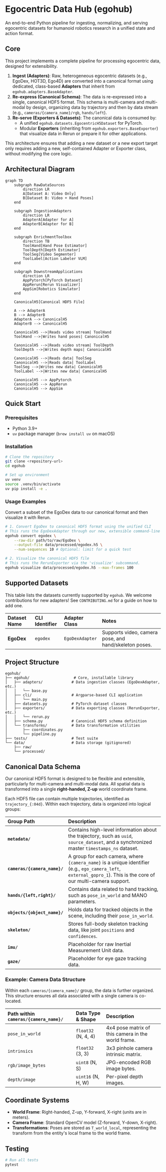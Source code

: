 # Egocentric Data Hub (egohub)

An end-to-end Python pipeline for ingesting, normalizing, and serving egocentric datasets for humanoid robotics research in a unified state and action format.

## Core
This project implements a complete pipeline for processing egocentric data, designed for extensibility.

1.  **Ingest (Adapters)**: Raw, heterogeneous egocentric datasets (e.g., EgoDex, HOT3D, Ego4D) are converted into a canonical format using dedicated, class-based **Adapters** that inherit from `egohub.adapters.BaseAdapter`.
2.  **Re-express (Canonical Schema)**: The data is re-expressed into a single, canonical HDF5 format. This schema is multi-camera and multi-modal by design, organizing data by trajectory and then by data stream (e.g., `cameras/{camera_name}/rgb`, `hands/left`).
3.  **Re-serve (Exporters & Datasets)**: The canonical data is consumed by:
    *   A unified `egohub.datasets.EgocentricH5Dataset` for PyTorch.
    *   Modular **Exporters** (inheriting from `egohub.exporters.BaseExporter`) that visualize data in Rerun or prepare it for other applications.

This architecture ensures that adding a new dataset or a new export target only requires adding a new, self-contained Adapter or Exporter class, without modifying the core logic.

## Architectural Diagram

```mermaid
graph TD
    subgraph RawDataSources
        direction LR
        A[Dataset A: Video Only]
        B[Dataset B: Video + Hand Poses]
    end

    subgraph IngestionAdapters
        direction LR
        AdapterA[Adapter for A]
        AdapterB[Adapter for B]
    end

    subgraph EnrichmentToolbox
        direction TB
        ToolHand[Hand Pose Estimator]
        ToolDepth[Depth Estimator]
        ToolSeg[Video Segmenter]
        ToolLabel[Action Labeler VLM]
    end

    subgraph DownstreamApplications
        direction LR
        AppPytorch[PyTorch Dataset]
        AppRerun[Rerun Visualizer]
        AppSim[Robotics Simulator]
    end

    CanonicalH5[Canonical HDF5 File]

    A --> AdapterA
    B --> AdapterB
    AdapterA --> CanonicalH5
    AdapterB --> CanonicalH5

    CanonicalH5 -->|Reads video stream| ToolHand
    ToolHand -->|Writes hand poses| CanonicalH5

    CanonicalH5 -->|Reads video stream| ToolDepth
    ToolDepth -->|Writes depth maps| CanonicalH5

    CanonicalH5 -->|Reads data| ToolSeg
    CanonicalH5 -->|Reads data| ToolLabel
    ToolSeg -->|Writes new data| CanonicalH5
    ToolLabel -->|Writes new data| CanonicalH5

    CanonicalH5 --> AppPytorch
    CanonicalH5 --> AppRerun
    CanonicalH5 --> AppSim
```

## Quick Start

### Prerequisites

- Python 3.9+
- `uv` package manager (`brew install uv` on macOS)

### Installation

```bash
# Clone the repository
git clone <repository-url>
cd egohub

# Set up environment
uv venv
source .venv/bin/activate
uv pip install -e .
```

### Usage Examples

Convert a subset of the EgoDex data to our canonical format and then visualize it with Rerun.

```bash
# 1. Convert EgoDex to canonical HDF5 format using the unified CLI
# This runs the EgoDexAdapter through our new, extensible command-line interface.
egohub convert egodex \
    --raw-dir path/to/raw/EgoDex \
    --output-file data/processed/egodex.h5 \
    --num-sequences 10 # Optional: limit for a quick test

# 2. Visualize the canonical HDF5 file
# This runs the RerunExporter via the 'visualize' subcommand.
egohub visualize data/processed/egodex.h5 --max-frames 100
```

## Supported Datasets

This table lists the datasets currently supported by `egohub`. We welcome contributions for new adapters! See `CONTRIBUTING.md` for a guide on how to add one.

| Dataset Name | CLI Identifier | Adapter Class | Notes |
| :--- | :--- | :--- | :--- |
| **EgoDex** | `egodex` | `EgoDexAdapter` | Supports video, camera pose, and hand/skeleton poses. |

## Project Structure

```
egohub/
├── egohub/                    # Core, installable library
│   ├── adapters/             # Data ingestion classes (EgoDexAdapter, etc.)
│   │   └── base.py
│   ├── cli/                  # Argparse-based CLI application
│   │   └── main.py
│   ├── datasets.py           # PyTorch dataset classes
│   ├── exporters/            # Data exporting classes (RerunExporter, etc.)
│   │   └── rerun.py
│   ├── schema.py             # Canonical HDF5 schema definition
│   └── transforms/           # Data transformation utilities
│       ├── coordinates.py
│       └── pipeline.py
├── tests/                    # Test suite
└── data/                     # Data storage (gitignored)
    ├── raw/
    └── processed/
```

## Canonical Data Schema

Our canonical HDF5 format is designed to be flexible and extensible, particularly for multi-camera and multi-modal data. All spatial data is transformed into a single **right-handed, Z-up** world coordinate frame.

Each HDF5 file can contain multiple trajectories, identified as `trajectory_{:04d}`. Within each trajectory, data is organized into logical groups:

| Group Path | Description |
| :--- | :--- |
| **`metadata/`** | Contains high-level information about the trajectory, such as `uuid`, `source_dataset`, and a synchronized master `timestamps_ns` dataset. |
| **`cameras/{camera_name}/`** | A group for each camera, where `{camera_name}` is a unique identifier (e.g., `ego_camera_left`, `external_gopro_1`). This is the core of our multi-camera support. |
| **`hands/{left,right}/`** | Contains data related to hand tracking, such as `pose_in_world` and MANO parameters. |
| **`objects/{object_name}/`** | Holds data for tracked objects in the scene, including their `pose_in_world`. |
| **`skeleton/`** | Stores full-body skeleton tracking data, like joint `positions` and `confidences`. |
| **`imu/`** | Placeholder for raw Inertial Measurement Unit data. |
| **`gaze/`** | Placeholder for eye gaze tracking data. |

### Example: Camera Data Structure

Within each `cameras/{camera_name}/` group, the data is further organized. This structure ensures all data associated with a single camera is co-located.

| Path within `cameras/{camera_name}/` | Data Type & Shape | Description |
| :--- | :--- | :--- |
| `pose_in_world` | `float32` (N, 4, 4) | 4x4 pose matrix of this camera in the world frame. |
| `intrinsics` | `float32` (3, 3) | 3x3 pinhole camera intrinsic matrix. |
| `rgb/image_bytes` | `uint8` (N, S) | JPG-encoded RGB image bytes. |
| `depth/image` | `uint16` (N, H, W) | Per-pixel depth images. |

## Coordinate Systems

- **World Frame**: Right-handed, Z-up, Y-forward, X-right (units are in meters).
- **Camera Frame**: Standard OpenCV model (Z-forward, Y-down, X-right).
- **Transformations**: Poses are stored as `T_world_local`, representing the transform from the entity's local frame to the world frame.

## Testing

```bash
# Run all tests
pytest
```


